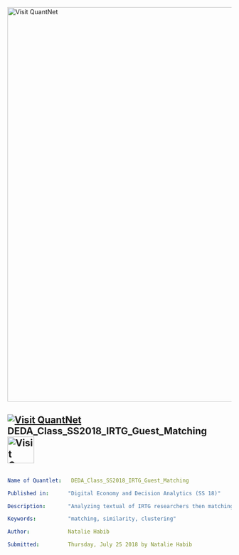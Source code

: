 [<img src="https://github.com/QuantLet/Styleguide-and-FAQ/blob/master/pictures/banner.png" width="888" alt="Visit QuantNet">](http://quantlet.de/)

## [<img src="https://github.com/QuantLet/Styleguide-and-FAQ/blob/master/pictures/qloqo.png" alt="Visit QuantNet">](http://quantlet.de/) **DEDA_Class_SS2018_IRTG_Guest_Matching** [<img src="https://github.com/QuantLet/Styleguide-and-FAQ/blob/master/pictures/QN2.png" width="60" alt="Visit QuantNet 2.0">](http://quantlet.de/)

```yaml

Name of Quantlet:   DEDA_Class_SS2018_IRTG_Guest_Matching

Published in:      "Digital Economy and Decision Analytics (SS 18)"

Description:       "Analyzing textual of IRTG researchers then matching IRTG Researchers based on their interests"

Keywords:          "matching, similarity, clustering"

Author:            Natalie Habib

Submitted:         Thursday, July 25 2018 by Natalie Habib
```
